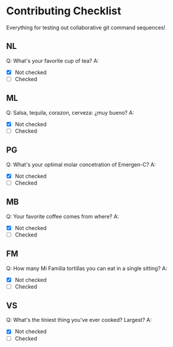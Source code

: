 # Contributing Checklist
Everything for testing out collaborative git command sequences!

## NL
Q: What's your favorite cup of tea?
A:
- [x] Not checked
- [ ] Checked

## ML
Q: Salsa, tequila, corazon, cerveza: ¿muy bueno?
A:
- [x] Not checked
- [ ] Checked

## PG
Q: What's your optimal molar concetration of Emergen-C?
A:
- [x] Not checked
- [ ] Checked

## MB
Q: Your favorite coffee comes from where?
A:
- [x] Not checked
- [ ] Checked

## FM
Q: How many Mi Familia tortillas you can eat in a single sitting?
A:
- [x] Not checked
- [ ] Checked

## VS
Q: What's the tiniest thing you've ever cooked? Largest?
A:
- [x] Not checked
- [ ] Checked
